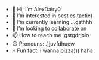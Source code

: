 - 👋 Hi, I’m AlexDairy0
- 👀 I’m interested in best cs tactic)
- 🌱 I’m currently learning ...gsthhh
- 💞️ I’m looking to collaborate on 
- 📫 How to reach me .gstgdrjpio
- 😄 Pronouns: .)juvfdhuew
- ⚡ Fun fact: i wanna pizza))) haha
<!---
AlexDairy0/AlexDairy0 is a ✨ special ✨ repository because its `README.md` (this file) appears on your GitHub profile.
You can click the Preview link to take a look at your changes.
---
